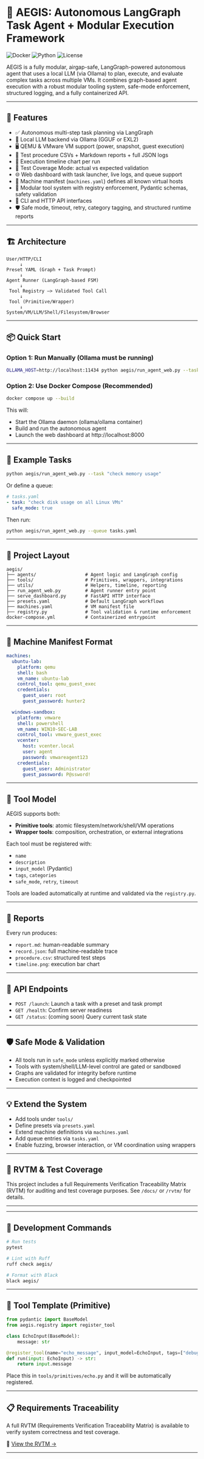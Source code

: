 # 🧠 AEGIS: Autonomous LangGraph Task Agent + Modular Execution Framework

![Docker](https://img.shields.io/badge/containerized-Docker-blue)
![Python](https://img.shields.io/badge/python-3.10+-blue)
![License](https://img.shields.io/badge/license-MIT-green)


AEGIS is a fully modular, airgap-safe, LangGraph-powered autonomous agent that uses a local LLM (via Ollama) to plan, execute, and evaluate complex tasks across multiple VMs. It combines graph-based agent execution with a robust modular tooling system, safe-mode enforcement, structured logging, and a fully containerized API.

---

## 🚀 Features

- ✅ Autonomous multi-step task planning via LangGraph
- 🧠 Local LLM backend via Ollama (GGUF or EXL2)
- 🖥️ QEMU & VMware VM support (power, snapshot, guest execution)
- 📄 Test procedure CSVs + Markdown reports + full JSON logs
- 🔁 Execution timeline chart per run
- 🧪 Test Coverage Mode: actual vs expected validation
- 🌐 Web dashboard with task launcher, live logs, and queue support
- 📂 Machine manifest (`machines.yaml`) defines all known virtual hosts
- 🔧 Modular tool system with registry enforcement, Pydantic schemas, safety validation
- 🧱 CLI and HTTP API interfaces
- 🛡️ Safe mode, timeout, retry, category tagging, and structured runtime reports

---

## 🏗️ Architecture

```
User/HTTP/CLI
     ↓
Preset YAML (Graph + Task Prompt)
     ↓
Agent Runner (LangGraph-based FSM)
     ↓
 Tool Registry —> Validated Tool Call
     ↓
 Tool (Primitive/Wrapper)
     ↓
System/VM/LLM/Shell/Filesystem/Browser
```

---

## 📦 Quick Start

### Option 1: Run Manually (Ollama must be running)

```bash
OLLAMA_HOST=http://localhost:11434 python aegis/run_agent_web.py --task "check disk usage"
```

### Option 2: Use Docker Compose (Recommended)

```bash
docker compose up --build
```

This will:

- Start the Ollama daemon (ollama/ollama container)
- Build and run the autonomous agent
- Launch the web dashboard at http://localhost:8000

---

## 🧳 Example Tasks

```bash
python aegis/run_agent_web.py --task "check memory usage"
```

Or define a queue:

```yaml
# tasks.yaml
- task: "check disk usage on all Linux VMs"
  safe_mode: true
```

Then run:

```bash
python aegis/run_agent_web.py --queue tasks.yaml
```

---

## 📁 Project Layout

```
aegis/
├── agents/                  # Agent logic and LangGraph config
├── tools/                   # Primitives, wrappers, integrations
├── utils/                   # Helpers, timeline, reporting
├── run_agent_web.py         # Agent runner entry point
├── serve_dashboard.py       # FastAPI HTTP interface
├── presets.yaml             # Default LangGraph workflows
├── machines.yaml            # VM manifest file
├── registry.py              # Tool validation & runtime enforcement
docker-compose.yml           # Containerized entrypoint
```

---

## 🧰 Machine Manifest Format

```yaml
machines:
  ubuntu-lab:
    platform: qemu
    shell: bash
    vm_name: ubuntu-lab
    control_tool: qemu_guest_exec
    credentials:
      guest_user: root
      guest_password: hunter2

  windows-sandbox:
    platform: vmware
    shell: powershell
    vm_name: WIN10-SEC-LAB
    control_tool: vmware_guest_exec
    vcenter:
      host: vcenter.local
      user: agent
      password: vmwareagent123
    credentials:
      guest_user: Administrator
      guest_password: P@ssword!
```

---

## 🧠 Tool Model

AEGIS supports both:
- **Primitive tools**: atomic filesystem/network/shell/VM operations
- **Wrapper tools**: composition, orchestration, or external integrations

Each tool must be registered with:
- `name`
- `description`
- `input_model` (Pydantic)
- `tags`, `categories`
- `safe_mode`, `retry`, `timeout`

Tools are loaded automatically at runtime and validated via the `registry.py`.

---

## 🧪 Reports

Every run produces:

- `report.md`: human-readable summary
- `record.json`: full machine-readable trace
- `procedure.csv`: structured test steps
- `timeline.png`: execution bar chart

---

## 🧩 API Endpoints

- `POST /launch`: Launch a task with a preset and task prompt
- `GET /health`: Confirm server readiness
- `GET /status`: (coming soon) Query current task state

---

## 🛡️ Safe Mode & Validation

- All tools run in `safe_mode` unless explicitly marked otherwise
- Tools with system/shell/LLM-level control are gated or sandboxed
- Graphs are validated for integrity before runtime
- Execution context is logged and checkpointed

---

## 💡 Extend the System

- Add tools under `tools/`
- Define presets via `presets.yaml`
- Extend machine definitions via `machines.yaml`
- Add queue entries via `tasks.yaml`
- Enable fuzzing, browser interaction, or VM coordination using wrappers

---

## 📄 RVTM & Test Coverage

This project includes a full Requirements Verification Traceability Matrix (RVTM) for auditing and test coverage purposes. See `/docs/` or `/rvtm/` for details.

---


---

## 🧪 Development Commands

```bash
# Run tests
pytest

# Lint with Ruff
ruff check aegis/

# Format with Black
black aegis/
```

---

## 🧰 Tool Template (Primitive)

```python
from pydantic import BaseModel
from aegis.registry import register_tool

class EchoInput(BaseModel):
    message: str

@register_tool(name="echo_message", input_model=EchoInput, tags=["debug"], safe_mode=True)
def run(input: EchoInput) -> str:
    return input.message
```

Place this in `tools/primitives/echo.py` and it will be automatically registered.

---

## 📋 Requirements Traceability

A full RVTM (Requirements Verification Traceability Matrix) is available to verify system correctness and test coverage.

📄 [View the RVTM →](docs/AEGIS_RVTM.md)

---
